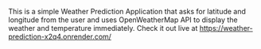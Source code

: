 This is a simple Weather Prediction Application that asks for latitude and longitude from the user and uses OpenWeatherMap API to display the weather and temperature immediately.
Check it out live at https://weather-prediction-x2q4.onrender.com/
